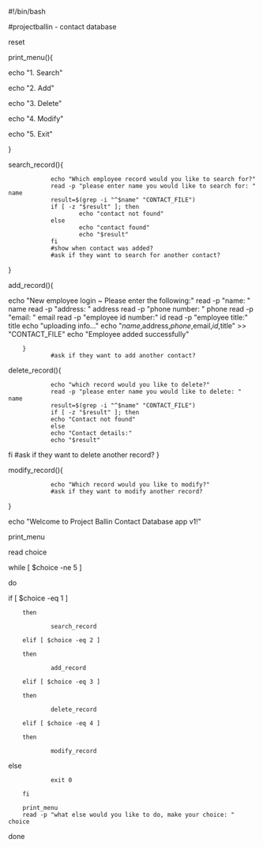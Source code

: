 #!/bin/bash

#projectballin - contact database



reset

print_menu(){

echo "1. Search"

echo "2. Add"

echo "3. Delete"

echo "4. Modify"

echo "5. Exit"

}



search_record(){

                echo "Which employee record would you like to search for?"
                read -p "please enter name you would like to search for: " name
                result=$(grep -i "^$name" "CONTACT_FILE")
                if [ -z "$result" ]; then
                        echo "contact not found"
                else
                        echo "contact found"
                        echo "$result"
                fi
                #show when contact was added?
                #ask if they want to search for another contact?
}



add_record(){

 echo "New employee login ~ Please enter the following:"
                read -p "name: " name
                read -p "address: " address
                read -p "phone number: " phone
                read -p "email: " email
                read -p "employee id number:" id
                read -p "employee title:" title
                echo "uploading info..."
                echo "$name,$address,$phone,$email,$id,$title" >> "CONTACT_FILE"
                echo "Employee added successfully"

        }
                #ask if they want to add another contact?

delete_record(){

                echo "which record would you like to delete?"
                read -p "please enter name you would like to delete: " name
                result=$(grep -i "^$name" "CONTACT_FILE")
                if [ -z "$result" ]; then
                echo "Contact not found"
                else
                echo "Contact details:"
                echo "$result"
  fi
 #ask if they want to delete another record?
}



modify_record(){

                echo "Which record would you like to modify?"
                #ask if they want to modify another record?
}



echo "Welcome to Project Ballin Contact Database app v1!"

print_menu

read choice

while [ $choice -ne 5 ]

do

 if [ $choice -eq 1 ]

        then

                search_record

        elif [ $choice -eq 2 ]

        then

                add_record

        elif [ $choice -eq 3 ]

        then

                delete_record

        elif [ $choice -eq 4 ]

        then

                modify_record

 else

                exit 0

        fi

        print_menu
        read -p "what else would you like to do, make your choice: " choice

done










